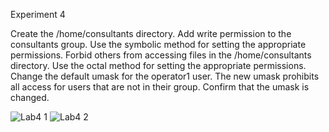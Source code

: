 Experiment 4

Create the /home/consultants directory.
Add write permission to the consultants group. Use the symbolic method for setting the appropriate permissions.
Forbid others from accessing files in the /home/consultants directory. Use the octal method for setting the appropriate permissions.
Change the default umask for the operator1 user. The new umask prohibits all access for users that are not in their group. Confirm that the umask is changed.

![Lab4 1](https://github.com/user-attachments/assets/775544b0-577f-403b-9d5d-57e7d9de3634)
![Lab4 2](https://github.com/user-attachments/assets/27215d40-19cf-4021-ab05-899ffc4efb22)
